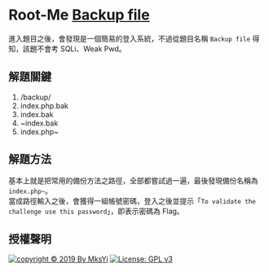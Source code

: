 Root-Me [Backup file](https://www.root-me.org/en/Challenges/Web-Server/Backup-file)
===

進入題目之後，會發現是一個簡易的登入系統，不過從題目名稱 `Backup file` 得知，該題不會考 SQLi、Weak Pwd。

## 解題關鍵
1. /backup/
2. index.php.bak
3. index.bak
4. ~index.bak
5. index.php~

## 解題方法
基本上就是把常用的備份方法之路徑，全部都嘗試過一遍，最後發現備份名稱為 `index.php~`。  
當成路徑輸入之後，會獲得一組帳號密碼，登入之後並提示「`To validate the challenge use this password`」，即表示密碼為 Flag。  

## 授權聲明
[![copyright © 2019 By MksYi](https://img.shields.io/badge/copyright%20©-%202019%20By%20MksYi-blue.svg)](https://mks.tw/)
[![License: GPL v3](https://img.shields.io/badge/License-GPL%20v3-blue.svg)](https://www.gnu.org/licenses/gpl-3.0)